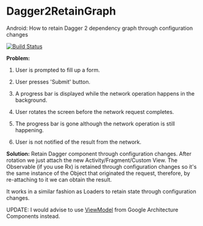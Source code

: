 # Dagger2RetainGraph
Android: How to retain Dagger 2 dependency graph through configuration changes

[![Build Status](https://travis-ci.org/ExpensiveBelly/Dagger2RetainGraph.svg?branch=master)](https://travis-ci.org/ExpensiveBelly/Dagger2RetainGraph)

**Problem:**

1. User is prompted to fill up a form.

2. User presses 'Submit' button.

3. A progress bar is displayed while the network operation happens in the background.

4. User rotates the screen before the network request completes.

5. The progress bar is gone although the network operation is still happening.

6. User is not notified of the result from the network.

**Solution:** Retain Dagger component through configuration changes. After rotation we just attach the new 
Activity/Fragment/Custom View. The Observable (if you use Rx) is retained through configuration changes so 
it's the same instance of the Object that originated the request, therefore, by re-attaching to it we can obtain the result.

It works in a similar fashion as Loaders to retain state through configuration changes.

UPDATE: I would advise to use [ViewModel](https://developer.android.com/topic/libraries/architecture/viewmodel) from Google Architecture Components instead. 

